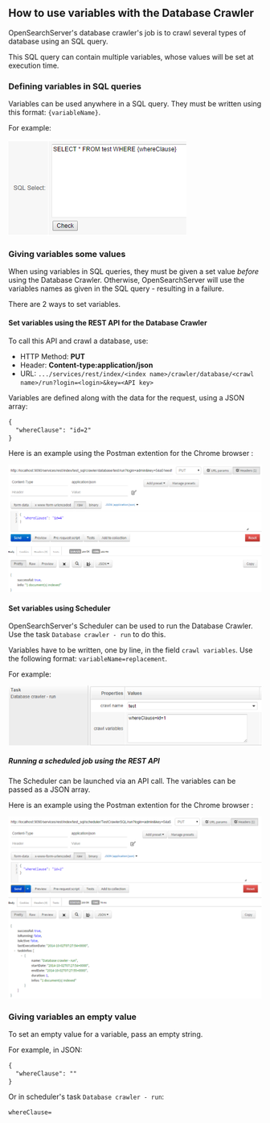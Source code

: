## How to use variables with the Database Crawler

OpenSearchServer's database crawler's job is to crawl several types of database using an SQL query.

This SQL query can contain multiple variables, whose values will be set at execution time.

### Defining variables in SQL queries

Variables can be used anywhere in a SQL query. They must be written using this format: `{variableName}`. 

For example:

![Defining one database variable](database_variables.png)

### Giving variables some values

When using variables in SQL queries, they must be given a set value *before* using the Database Crawler. Otherwise, OpenSearchServer will use the variables names as given in the SQL query - resulting in a failure.

There are 2 ways to set variables.

#### Set variables using the REST API for the Database Crawler

To call this API and crawl a database, use:

* HTTP Method: **PUT**
* Header: **Content-type:application/json**
* URL: `.../services/rest/index/<index name>/crawler/database/<crawl name>/run?login=<login>&key=<API key>`

Variables are defined along with the data for the request, using a JSON array:


    {
      "whereClause": "id=2"
    }

Here is an example using the Postman extention for the Chrome browser :

![Example using POSTMAN](database_variables_postmanAPI1.png)

#### Set variables using Scheduler

OpenSearchServer's Scheduler can be used to run the Database Crawler. Use the task `Database crawler - run` to do this. 

Variables have to be written, one by line, in the field `crawl variables`. Use the following format: `variableName=replacement`.

For example:

![Example using scheduler](database_variables_scheduler.png)

##### Running a scheduled job using the REST API

The Scheduler can be launched via an API call. The variables can be passed as a JSON array.

Here is an example using the Postman extention for the Chrome browser :

![Example using POSTMAN to start a job of scheduler](database_variables_postmanAPI2.png)

### Giving variables an empty value

To set an empty value for a variable, pass an empty string. 

For example, in JSON:

    {
      "whereClause": ""
    }

Or in scheduler's task `Database crawler - run`:

    whereClause=

